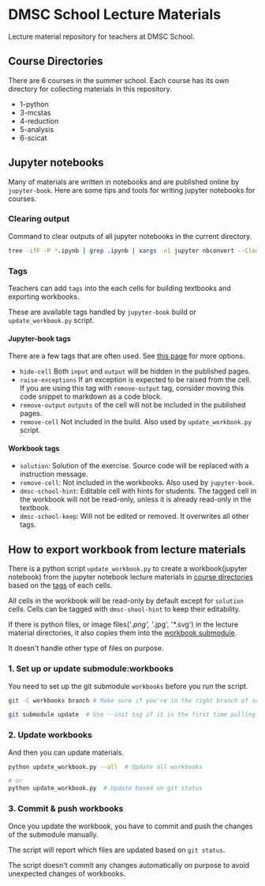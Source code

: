 # DMSC School Lecture Materials
Lecture material repository for teachers at DMSC School.

## Course Directories
There are 6 courses in the summer school.
Each course has its own directory for collecting materials in this repository.

- 1-python
- 3-mcstas
- 4-reduction
- 5-analysis
- 6-scicat

## Jupyter notebooks
Many of materials are written in notebooks and are published online by `jupyter-book`.
Here are some tips and tools for writing jupyter notebooks for courses.

### Clearing output
Command to clear outputs of all jupyter notebooks in the current directory.
```bash
tree -ifF -P *.ipynb | grep .ipynb | xargs -n1 jupyter nbconvert --ClearOutputPreprocessor.enabled=True --inplace
```

### Tags
Teachers can add `tags` into the each cells for building textbooks and exporting workbooks.

These are available tags handled by `jupyter-book` build or `update_workbook.py` script.

#### Jupyter-book tags
There are a few tags that are often used. See [this page](https://jupyterbook.org/en/stable/interactive/hiding.html#hide-or-remove-content) for more options.

- `hide-cell`
    Both `input` and `output` will be hidden in the published pages.
- `raise-exceptions`
    If an exception is expected to be raised from the cell.
    If you are using this tag with `remove-output` tag, consider moving this code snippet to markdown as a code block.
- `remove-output`
    `outputs` of the cell will not be included in the published pages.
- `remove-cell`
    Not included in the build. Also used by `update_workbook.py` script.

#### Workbook tags
- `solution`:
    Solution of the exercise. Source code will be replaced with a instruction message.
- `remove-cell`:
    Not included in the workbooks. Also used by `jupyter-book`.
- `dmsc-school-hint`:
    Editable cell with hints for students.
    The tagged cell in the workbook will not be read-only,
    unless it is already read-only in the textbook.
- `dmsc-school-keep`: 
    Will not be edited or removed. It overwrites all other tags.

## How to export workbook from lecture materials

There is a python script `update_workbook.py` to create a workbook(jupyter notebook)
from the jupyter notebook lecture materials in [course directories](#Course-Directories)
based on the [tags](#Workbook-tags) of each cells.

All cells in the workbook will be read-only by default except for `solution` cells.
Cells can be tagged with `dmsc-shool-hint` to keep their editability.

If there is python files, or image files('*.png', '*.jpg', '*.svg') in the lecture material directories,
it also copies them into the [workbook submodule](github.com:ess-dmsc-dram/dmsc-school-notebooks).

It doesn't handle other type of files on purpose.

### 1. Set up or update submodule:workbooks
You need to set up the git submodule `workbooks` before you run the script.

```bash
git -C workbooks branch # Make sure if you're in the right branch of submodule

git submodule update  # Use --init tag if it is the first time pulling submodule
```

### 2. Update workbooks
And then you can update materials.
```bash
python update_workbook.py --all  # Update all workbooks

# or
python update_workbook.py  # Update based on git status
```

### 3. Commit & push workbooks
Once you update the workbook,
you have to commit and push the changes of the submodule manually.

The script will report which files are updated based on `git status`.

The script doesn't commit any changes automatically on purpose
to avoid unexpected changes of workbooks.
